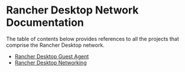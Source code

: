 
# Rancher Desktop Network Documentation

The table of contents below provides references to all the projects that comprise the Rancher Desktop network.

- [Rancher Desktop Guest Agent](rancher-desktop-guest-agent.md)
- [Rancher Desktop Networking](rancher-desktop-networking.md)